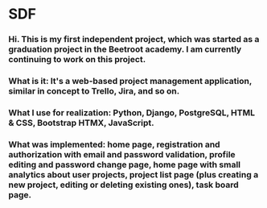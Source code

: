 # SDF

### Hi. This is my first independent project, which was started as a graduation project in the Beetroot academy. I am currently continuing to work on this project.

### What is it: It's a web-based project management application, similar in concept to Trello, Jira, and so on.
### What I use for realization: Python, Django, PostgreSQL, HTML & CSS, Bootstrap HTMX, JavaScript.

### What was implemented: home page, registration and authorization with email and password validation, profile editing and password change page, home page with small analytics about user projects, project list page (plus creating a new project, editing or deleting existing ones), task board page.
